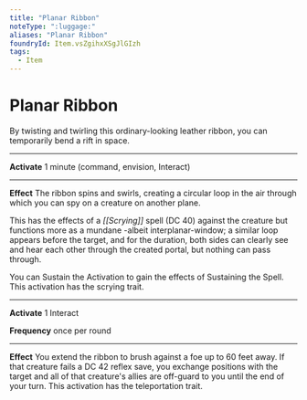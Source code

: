 ```yaml
---
title: "Planar Ribbon"
noteType: ":luggage:"
aliases: "Planar Ribbon"
foundryId: Item.vsZgihxXSgJlGIzh
tags:
  - Item
---
```


# Planar Ribbon

By twisting and twirling this ordinary-looking leather ribbon, you can temporarily bend a rift in space.

* * *

**Activate** 1 minute (command, envision, Interact)

* * *

**Effect** The ribbon spins and swirls, creating a circular loop in the air through which you can spy on a creature on another plane.

This has the effects of a _[[Scrying]]_ spell (DC 40) against the creature but functions more as a mundane -albeit interplanar-window; a similar loop appears before the target, and for the duration, both sides can clearly see and hear each other through the created portal, but nothing can pass through.

You can Sustain the Activation to gain the effects of Sustaining the Spell. This activation has the scrying trait.

* * *

**Activate** 1 Interact

**Frequency** once per round

* * *

**Effect** You extend the ribbon to brush against a foe up to 60 feet away. If that creature fails a DC 42 reflex save, you exchange positions with the target and all of that creature's allies are off-guard to you until the end of your turn. This activation has the teleportation trait.
